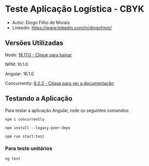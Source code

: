 # Teste Aplicação Logística - CBYK

- Autor: Diogo Filho de Morais
- Linkedin: https://www.linkedin.com/in/diogofmor/

## Versões Utilizadas

Node: [18.17.0 - Clique para baixar](https://nodejs.org/pt/blog/release/v18.17.0)

NPM: 10.1.0

Angular: 16.1.0

Concurrently: [8.2.2 - Clique para ver a documentação](https://www.npmjs.com/package/concurrently)

## Testando a Aplicação

Para testar a aplicação Angular, rode os seguintes comandos:

    npm i concurrently

    npm install --legacy-peer-deps

    npm run start:test

### Para teste unitários

    ng test
